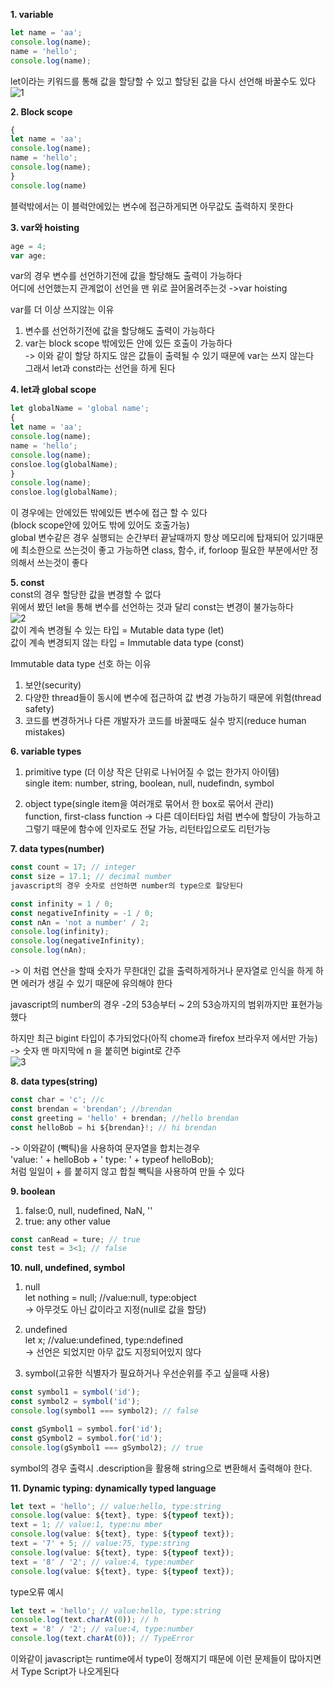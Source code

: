 **1. variable** 
```javascript 
let name = 'aa';  
console.log(name);  
name = 'hello';  
console.log(name);  
```
  
let이라는 키워드를 통해 값을 할당할 수 있고 할당된 값을 다시 선언해 바꿀수도 있다  
![1](https://media.vlpt.us/images/psw0962/post/05ad284a-5b44-4dc4-bfb5-6d45ce8e39c3/image.png)  

**2. Block scope** 
```javascript
{  
let name = 'aa';  
console.log(name);  
name = 'hello';  
console.log(name);  
}  
console.log(name) 
``` 
블럭밖에서는 이 블럭안에있는 변수에 접근하게되면 아무값도 출력하지 못한다  

**3. var와 hoisting**  
```javascript
age = 4;
var age;
```
  
var의 경우 변수를 선언하기전에 값을 할당해도 출력이 가능하다  
어디에 선언했는지 관계없이 선언을 맨 위로 끌어올려주는것 ->var hoisting  
  
var를 더 이상 쓰지않는 이유  
1. 변수를 선언하기전에 값을 할당해도 출력이 가능하다  
2. var는 block scope 밖에있든 안에 있든 호출이 가능하다  
-> 이와 같이 할당 하지도 않은 값들이 출력될 수 있기 때문에 var는 쓰지 않는다  
그래서 let과 const라는 선언을 하게 된다  

**4. let과 global scope**  
```javascript
let globalName = 'global name';
{
let name = 'aa';
console.log(name);
name = 'hello';
console.log(name);
consloe.log(globalName);
}
console.log(name);
consloe.log(globalName);
```  
  
이 경우에는 안에있든 밖에있든 변수에 접근 할 수 있다  
(block scope안에 있어도 밖에 있어도 호출가능)  
global 변수같은 경우 실행되는 순간부터 끝날때까지 항상 메모리에 탑재되어 있기때문에 최소한으로 쓰는것이 좋고 가능하면 class,   함수, if, forloop 필요한 부분에서만 정의해서 쓰는것이 좋다  

**5. const**  
const의 경우 할당한 값을 변경할 수 없다  
위에서 봤던 let을 통해 변수를 선언하는 것과 달리 const는 변경이 불가능하다  
![2](https://media.vlpt.us/images/psw0962/post/d843a868-73ff-4525-9dfe-0bd56dd162a1/image.png)  
값이 계속 변경될 수 있는 타입 = Mutable data type (let)  
값이 계속 변경되지 않는 타입 = Immutable data type (const)  
  
Immutable data type 선호 하는 이유  
1) 보안(security)  
2) 다양한 thread들이 동시에 변수에 접근하여 값 변경 가능하기 때문에 위험(thread safety)  
3) 코드를 변경하거나 다른 개발자가 코드를 바꿀때도 실수 방지(reduce human mistakes)  
  
**6. variable types**  
1) primitive type (더 이상 작은 단위로 나뉘어질 수 없는 한가지 아이템)  
single item: number, string, boolean, null, nudefindn, symbol  
  
2) object type(single item을 여러개로 묶어서 한 box로 묶어서 관리)  
function, first-class function -> 다른 데이터타입 처럼 변수에 할당이 가능하고 그렇기 때문에 함수에 인자로도 전달 가능,   리턴타입으로도 리턴가능  
  
**7. data types(number)**
```javascript
const count = 17; // integer
const size = 17.1; // decimal number
javascript의 경우 숫자로 선언하면 number의 type으로 할당된다
```
  
```javascript
const infinity = 1 / 0;  
const negativeInfinity = -1 / 0;  
const nAn = 'not a number' / 2;  
console.log(infinity);  
console.log(negativeInfinity);  
console.log(nAn);  
```
-> 이 처럼 연산을 할때 숫자가 무한대인 값을 출력하게하거나 문자열로 인식을 하게 하면 에러가 생길 수 있기 때문에 유의해야 한다  
  
javascript의 number의 경우 -2의 53승부터 ~ 2의 53승까지의 범위까지만 표현가능했다  
  
하지만 최근 bigint 타입이 추가되었다(아직 chome과 firefox 브라우저 에서만 가능)  
-> 숫자 맨 마지막에 n 을 붙히면 bigint로 간주  
![3](https://media.vlpt.us/images/psw0962/post/c221164a-a176-4646-9441-0a10aa547782/image.png)  
  
**8. data types(string)**
```javascript
const char = 'c'; //c
const brendan = 'brendan'; //brendan
const greeting = 'hello' + brendan; //hello brendan
const helloBob = hi ${brendan}!; // hi brendan
```
-> 이와같이 (빽틱)을 사용하여 문자열을 합치는경우  
'value: ' + helloBob + ' type: ' + typeof helloBob);  
처럼 일일이 + 를 붙히지 않고 합칠 빽틱을 사용하여 만들 수 있다  
  
**9. boolean**  
1) false:0, null, nudefined, NaN, ''  
2) true: any other value  
```javascript
const canRead = ture; // true
const test = 3<1; // false
```
  
**10. null, undefined, symbol**
1) null  
let nothing = null; //value:null, type:object  
-> 아무것도 아닌 값이라고 지정(null로 값을 할당)  
  
2) undefined  
let x; //value:undefined, type:ndefined  
-> 선언은 되었지만 아무 값도 지정되어있지 않다  
  
3) symbol(고유한 식별자가 필요하거나 우선순위를 주고 싶을때 사용)  
```javascript
const symbol1 = symbol('id');
const symbol2 = symbol('id');
console.log(symbol1 === symbol2); // false
```
  
```javascript
const gSymbol1 = symbol.for('id');
const gSymbol2 = symbol.for('id');
console.log(gSymbol1 === gSymbol2); // true
```
symbol의 경우 출력시 .description을 활용해 string으로 변환해서 출력해야 한다.  
  
**11. Dynamic typing: dynamically typed language**  
```javascript
let text = 'hello'; // value:hello, type:string
console.log(value: ${text}, type: ${typeof text});
text = 1; // value:1, type:nu mber
console.log(value: ${text}, type: ${typeof text});
text = '7' + 5; // value:75, type:string
console.log(value: ${text}, type: ${typeof text});
text = '8' / '2'; // value:4, type:number
console.log(value: ${text}, type: ${typeof text});
```
  
type오류 예시  
```javascript
let text = 'hello'; // value:hello, type:string
console.log(text.charAt(0)); // h
text = '8' / '2'; // value:4, type:number
console.log(text.charAt(0)); // TypeError
```
  
이와같이 javascript는 runtime에서 type이 정해지기 때문에 이런 문제들이 많아지면서 Type Script가 나오게된다